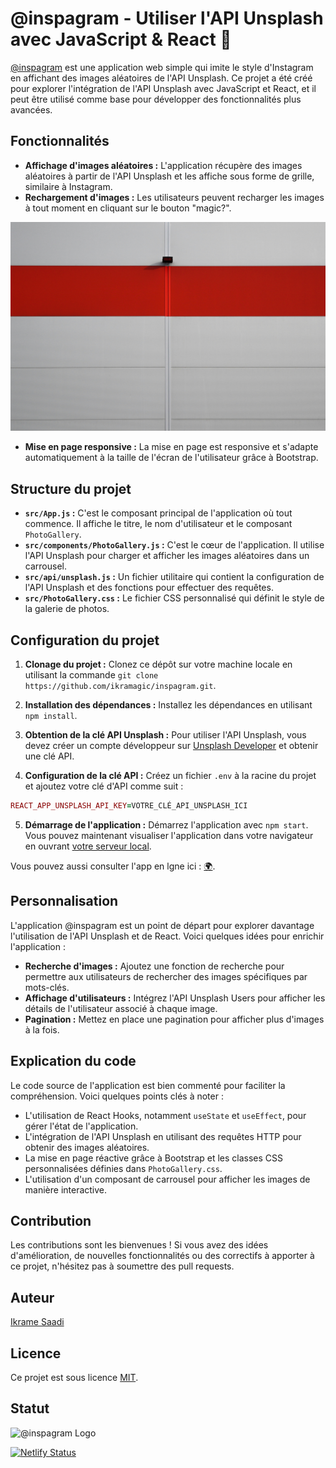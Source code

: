 # @inspagram - Utiliser l'API Unsplash avec JavaScript & React 🔬

[@inspagram](https://inspagram.netlify.app/) est une application web simple qui imite le style d'Instagram en affichant des images aléatoires de l'API Unsplash. Ce projet a été créé pour explorer l'intégration de l'API Unsplash avec JavaScript et React, et il peut être utilisé comme base pour développer des fonctionnalités plus avancées.

## Fonctionnalités

- **Affichage d'images aléatoires :** L'application récupère des images aléatoires à partir de l'API Unsplash et les affiche sous forme de grille, similaire à Instagram.
- **Rechargement d'images :** Les utilisateurs peuvent recharger les images à tout moment en cliquant sur le bouton "magic?".

![Unsplash image from Simeon Galabov](./public/simeon-galabov-WMQKzEJXXLw-unsplash.jpg) 

- **Mise en page responsive :** La mise en page est responsive et s'adapte automatiquement à la taille de l'écran de l'utilisateur grâce à Bootstrap.

## Structure du projet

- **`src/App.js` :** C'est le composant principal de l'application où tout commence. Il affiche le titre, le nom d'utilisateur et le composant `PhotoGallery`.
- **`src/components/PhotoGallery.js` :** C'est le cœur de l'application. Il utilise l'API Unsplash pour charger et afficher les images aléatoires dans un carrousel.
- **`src/api/unsplash.js` :** Un fichier utilitaire qui contient la configuration de l'API Unsplash et des fonctions pour effectuer des requêtes.
- **`src/PhotoGallery.css` :** Le fichier CSS personnalisé qui définit le style de la galerie de photos.

## Configuration du projet

1. **Clonage du projet :** Clonez ce dépôt sur votre machine locale en utilisant la commande `git clone https://github.com/ikramagic/inspagram.git`.

2. **Installation des dépendances :** Installez les dépendances en utilisant `npm install`.

3. **Obtention de la clé API Unsplash :** Pour utiliser l'API Unsplash, vous devez créer un compte développeur sur [Unsplash Developer](https://unsplash.com/developers) et obtenir une clé API.

4. **Configuration de la clé API :** Créez un fichier `.env` à la racine du projet et ajoutez votre clé d'API comme suit :

```ruby
REACT_APP_UNSPLASH_API_KEY=VOTRE_CLÉ_API_UNSPLASH_ICI
```

5. **Démarrage de l'application :** Démarrez l'application avec `npm start`. Vous pouvez maintenant visualiser l'application dans votre navigateur en ouvrant [votre serveur local](http://localhost:3000).

Vous pouvez aussi consulter l'app en lgne ici : [🌍](https://inspagram.netlify.app/).

## Personnalisation

L'application @inspagram est un point de départ pour explorer davantage l'utilisation de l'API Unsplash et de React. Voici quelques idées pour enrichir l'application :

- **Recherche d'images :** Ajoutez une fonction de recherche pour permettre aux utilisateurs de rechercher des images spécifiques par mots-clés.
- **Affichage d'utilisateurs :** Intégrez l'API Unsplash Users pour afficher les détails de l'utilisateur associé à chaque image.
- **Pagination :** Mettez en place une pagination pour afficher plus d'images à la fois.

## Explication du code

Le code source de l'application est bien commenté pour faciliter la compréhension. Voici quelques points clés à noter :

- L'utilisation de React Hooks, notamment `useState` et `useEffect`, pour gérer l'état de l'application.
- L'intégration de l'API Unsplash en utilisant des requêtes HTTP pour obtenir des images aléatoires.
- La mise en page réactive grâce à Bootstrap et les classes CSS personnalisées définies dans `PhotoGallery.css`.
- L'utilisation d'un composant de carrousel pour afficher les images de manière interactive.

## Contribution

Les contributions sont les bienvenues ! Si vous avez des idées d'amélioration, de nouvelles fonctionnalités ou des correctifs à apporter à ce projet, n'hésitez pas à soumettre des pull requests.

## Auteur

[Ikrame Saadi](https://github.com/ikramagic/)

## Licence

Ce projet est sous licence [MIT](LICENSE.md).

## Statut 

![@inspagram Logo](./public/favicon.ico) 

[![Netlify Status](https://api.netlify.com/api/v1/badges/c3b62129-a91d-44b6-86a2-6347cc46768b/deploy-status)](https://app.netlify.com/sites/inspagram/deploys)
